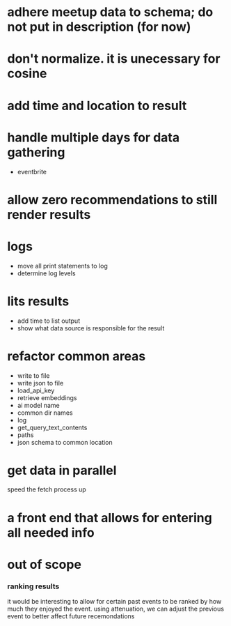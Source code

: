 # adhere meetup data to schema; do not put in description (for now)

# don't normalize. it is unecessary for cosine 

# add time and location to result

# handle multiple days for data gathering
* eventbrite

# allow zero recommendations to still render results

# logs
* move all print statements to log
* determine log levels

# lits results
* add time to list output
* show what data source is responsible for the result


# refactor common areas
* write to file
* write json to file
* load_api_key
* retrieve embeddings
* ai model name
* common dir names
* log
* get_query_text_contents
* paths
* json schema to common location

# get data in parallel
speed the fetch process up

# a front end that allows for entering all needed info

# out of scope
### ranking results
it would be interesting to allow for certain past events to be ranked by how much they enjoyed the event. using attenuation, we can adjust the previous event to better affect future recemondations 


